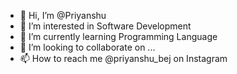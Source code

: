 - 👋 Hi, I’m @Priyanshu
- 👀 I’m interested in Software Development
- 🌱 I’m currently learning Programming Language
- 💞️ I’m looking to collaborate on ...
- 📫 How to reach me @priyanshu_bej on Instagram

<!---
Priyanshu3000/Priyanshu3000 is a ✨ special ✨ repository because its `README.md` (this file) appears on your GitHub profile.
You can click the Preview link to take a look at your changes.
--->
